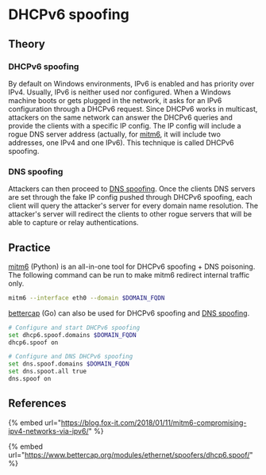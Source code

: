 # DHCPv6 spoofing

## Theory

### DHCPv6 spoofing

By default on Windows environments, IPv6 is enabled and has priority over IPv4. Usually, IPv6 is neither used nor configured. When a Windows machine boots or gets plugged in the network, it asks for an IPv6 configuration through a DHCPv6 request. Since DHCPv6 works in multicast, attackers on the same network can answer the DHCPv6 queries and provide the clients with a specific IP config. The IP config will include a rogue DNS server address \(actually, for [mitm6](https://github.com/fox-it/mitm6), it will include two addresses, one IPv4 and one IPv6\). This technique is called DHCPv6 spoofing.

### DNS spoofing

Attackers can then proceed to [DNS spoofing](dns-spoofing.md). Once the clients DNS servers are set through the fake IP config pushed through DHCPv6 spoofing, each client will query the attacker's server for every domain name resolution. The attacker's server will redirect the clients to other rogue servers that will be able to capture or relay authentications.

## Practice

[mitm6](https://github.com/fox-it/mitm6) \(Python\) is an all-in-one tool for DHCPv6 spoofing + DNS poisoning. The following command can be run to make mitm6 redirect internal traffic only.

```bash
mitm6 --interface eth0 --domain $DOMAIN_FQDN
```

[bettercap](https://www.bettercap.org/) \(Go\) can also be used for DHCPv6 spoofing and [DNS spoofing](dns-spoofing.md).

```bash
# Configure and start DHCPv6 spoofing
set dhcp6.spoof.domains $DOMAIN_FQDN
dhcp6.spoof on

# Configure and DNS DHCPv6 spoofing
set dns.spoof.domains $DOMAIN_FQDN
set dns.spoot.all true
dns.spoof on
```

## References

{% embed url="https://blog.fox-it.com/2018/01/11/mitm6-compromising-ipv4-networks-via-ipv6/" %}

{% embed url="https://www.bettercap.org/modules/ethernet/spoofers/dhcp6.spoof/" %}

